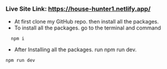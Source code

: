 
### Live Site Link: https://house-hunter1.netlify.app/

- At first clone my GitHub repo. then install all the packages.
- To install all the packages. go to the terminal and command

```npm
  npm i
```

- After Installing all the packages. run npm run dev.

```npm
npm run dev
```


